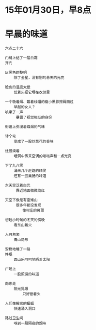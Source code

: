 
# 15年01月30日，早8点

# 早晨的味道

	六点二十六

	门缝上结了一层白霜	
	开门
	
	灰黑色的黎明
		除了金星，没有别的悬天的光亮
	
	脸皮的温度太低
		低着头把它埋在衣领里
	
	一个吸着烟、戴着线帽的瘦小黑影擦肩而过
		早起的女人？
	咳嗽了一声
	     暴露了视觉相反的身份
	
	街道上弥漫着煤烟的气味
	
	转个弯
		变成了一股炒葱花的香味
	
	灶膛烧着
		墙洞中传来空调的嗡嗡声和一点光亮
	
	下了九八零
		涌来几个赶路的精灵
		还有一股熏肠的味道
	
	东天空泛着白光
	     靠近地面微微烧红
	
	天空下像是有座矮山
	     很多年都没发现
			像村庄的房顶

	想起小时候的冬天的傍晚
		看东山着火
	
	人月匆匆
		青山隐形

	安稳地睡了一路
	睁眼
		西山乐呵呵地晒着太阳
	
	广场上
		一股煎饼的味道
	
	向东走
		阳光晃眼
			只好低着头
	
	人们像搬家的蝙蝠
		快速涌入洞口
	
	路过卫生间
		嗅到一股隔夜的烟味
